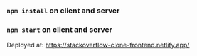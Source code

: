 ### `npm install` on client and server

### `npm start` on client and server

Deployed at: https://stackoverflow-clone-frontend.netlify.app/
